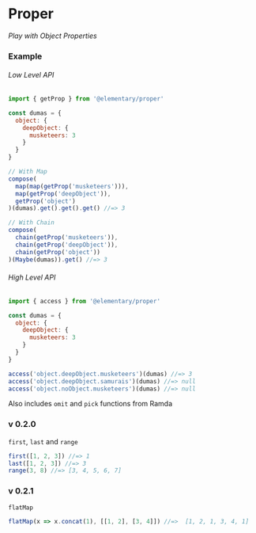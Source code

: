 # Proper 

_Play with Object Properties_

### Example

###### Low Level API
```js
import { getProp } from '@elementary/proper'

const dumas = {
  object: {
    deepObject: {
      musketeers: 3
    }
  }
}

// With Map 
compose(
  map(map(getProp('musketeers'))), 
  map(getProp('deepObject')), 
  getProp('object')
)(dumas).get().get().get() //=> 3

// With Chain
compose(
  chain(getProp('musketeers')), 
  chain(getProp('deepObject')), 
  chain(getProp('object'))
)(Maybe(dumas)).get() //=> 3
```

###### High Level API

```js
import { access } from '@elementary/proper'

const dumas = {
  object: {
    deepObject: {
      musketeers: 3
    }
  }
}

access('object.deepObject.musketeers')(dumas) //=> 3
access('object.deepObject.samurais')(dumas) //=> null
access('object.noObject.musketeers')(dumas) //=> null
```
Also includes `omit` and `pick` functions from Ramda

### v 0.2.0

`first`, `last` and `range`

```js
first([1, 2, 3]) //=> 1
last([1, 2, 3]) //=> 3
range(3, 8) //=> [3, 4, 5, 6, 7]
```

### v 0.2.1

`flatMap`

```js
flatMap(x => x.concat(1), [[1, 2], [3, 4]]) //=>  [1, 2, 1, 3, 4, 1]
```

